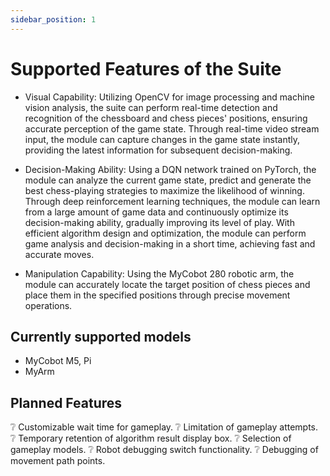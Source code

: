 ```yaml
---
sidebar_position: 1
---
```


# Supported Features of the Suite

- Visual Capability: Utilizing OpenCV for image processing and machine vision analysis, the suite can perform real-time detection and recognition of the chessboard and chess pieces' positions, ensuring accurate perception of the game state. Through real-time video stream input, the module can capture changes in the game state instantly, providing the latest information for subsequent decision-making.

- Decision-Making Ability: Using a DQN network trained on PyTorch, the module can analyze the current game state, predict and generate the best chess-playing strategies to maximize the likelihood of winning. Through deep reinforcement learning techniques, the module can learn from a large amount of game data and continuously optimize its decision-making ability, gradually improving its level of play. With efficient algorithm design and optimization, the module can perform game analysis and decision-making in a short time, achieving fast and accurate moves.

- Manipulation Capability: Using the MyCobot 280 robotic arm, the module can accurately locate the target position of chess pieces and place them in the specified positions through precise movement operations.

## Currently supported models

- MyCobot M5, Pi
- MyArm


## Planned Features

:grey_question: Customizable wait time for gameplay.
:grey_question: Limitation of gameplay attempts.
:grey_question: Temporary retention of algorithm result display box.
:grey_question: Selection of gameplay models.
:grey_question: Robot debugging switch functionality.
:grey_question: Debugging of movement path points.
